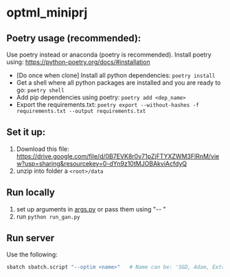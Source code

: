 # optml_miniprj


## Poetry usage (recommended):
Use poetry instead or anaconda (poetry is recommended). Install poetry using:  https://python-poetry.org/docs/#installation

* [Do once when clone] Install all python dependencies: `poetry install`
* Get a shell where all python packages are installed and you are ready to go: `poetry shell`
* Add pip dependencies using poetry: `poetry add <dep_name>`
* Export the requirements.txt: `poetry export --without-hashes -f requirements.txt --output requirements.txt`



## Set it up:

1. Download this file: https://drive.google.com/file/d/0B7EVK8r0v71pZjFTYXZWM3FlRnM/view?usp=sharing&resourcekey=0-dYn9z10tMJOBAkviAcfdyQ
2. unzip into folder a `<root>/data`


## Run locally

1. set up arguments in [args.py](./src/args.py) or pass them using "--<argname> <argvalue>"
2. run `python run_gan.py`


## Run server

Use the following:
```bash
sbatch sbatch.script "--optim <name>"   # Name can be: 'SGD, Adam, ExtraAdam, ExtraSGD)
```
